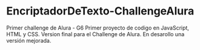 # EncriptadorDeTexto-ChallengeAlura
Primer challenge de Alura - G6
Primer proyecto de codigo en JavaScript, HTML y CSS.
Version final para el Challenge de Alura. 
En desarollo una versión mejorada. 
